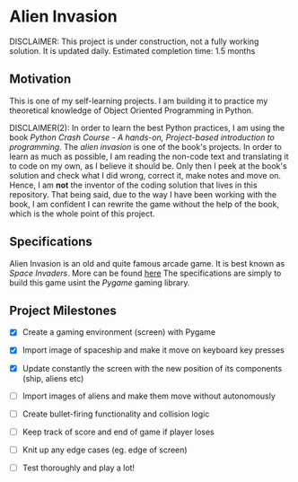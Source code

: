 # Alien Invasion

DISCLAIMER: This project is under construction, not a fully working solution. It is updated daily. 
Estimated completion time: 1.5 months

## Motivation
This is one of my self-learning projects. I am building it to practice my theoretical knowledge of Object Oriented Programming in Python.

DISCLAIMER(2): In order to learn the best Python practices, I am using the book *Python Crash Course - A hands-on, Project-based introduction to programming*.
The *alien invasion* is one of the book's projects. In order to learn as much as possible, I am reading the non-code text and translating it to code on my own,
as I believe it should be. Only then I peek at the book's solution and check what I did wrong, correct it, make notes and move on. 
Hence, I am **not** the inventor of the coding solution that lives in this repository. That being said, due to the way 
I have been working with the book, I am confident I can rewrite the game without the help of the book, which is the whole point of this project.

## Specifications
Alien Invasion is an old and quite famous arcade game. It is best known as *Space Invaders*. More can be found [here](https://en.wikipedia.org/wiki/Space_Invaders)
The specifications are simply to build this game usint the *Pygame* gaming library.

## Project Milestones

- [x] Create a gaming environment (screen) with Pygame
- [x] Import image of spaceship and make it move on keyboard key presses
- [x] Update constantly the screen with the new position of its components (ship, aliens etc)
- [ ] Import images of aliens and make them move without autonomously
- [ ] Create bullet-firing functionality and collision logic
- [ ] Keep track of score and end of game if player loses
- [ ] Knit up any edge cases (eg. edge of screen)
- [ ] Test thoroughly and play a lot!


